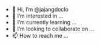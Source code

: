 - 👋 Hi, I’m @jajangdoclo
- 👀 I’m interested in ...
- 🌱 I’m currently learning ...
- 💞️ I’m looking to collaborate on ...
- 📫 How to reach me ...

<!---
jajangdoclo/jajangdoclo is a ✨ special ✨ repository because its `README.md` (this file) appears on your GitHub profile.
You can click the Preview link to take a look at your changes.
--->
